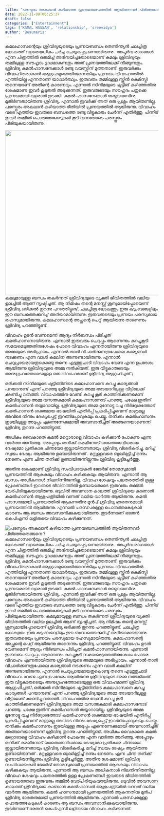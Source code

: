 ```yaml
---
title: "പരസ്പരം അകലാൻ കഴിയാത്ത പ്രണയബന്ധത്തിൽ ആയിരുന്നവർ പിരിഞ്ഞതെങ്ങനെ ?"
date: 2022-11-08T06:25:37
draft: false
categories: ["Entertainment"]
tags: ['KAMAL HASSAN', 'relationship', 'sreevidya']
author: "Beaumaris"
---
```


കമലഹാസന്റെയും ശ്രീവിദ്യയുടെയും പ്രണയബന്ധം തെന്നിന്ത്യൻ ചലച്ചിത്ര ലോകത്ത് വളരെയധികം ചർച്ച ചെയ്യപ്പെട്ട ഒന്നായിരുന്നു . അപൂർവ രാഗങ്ങൾ എന്ന ചിത്രത്തിൽ ഒരുമിച്ച് അഭിനയിച്ചതോടെയാണ് കമലും ശ്രീവിദ്യയും തമ്മിലുള്ള സൗഹൃദം ദൃഢമാകുന്നതും അത് പ്രണയത്തിലേക്ക് നീങ്ങുന്നതും. ശ്രീവിദ്യ കമല്‍ഹാസനേക്കാള്‍ രണ്ടു വയസ്സിന് മൂത്തതാണ്. ഇരുവർക്കും വിവാഹിതരാകാൻ ആഗ്രഹമുണ്ടായിരുന്നെങ്കിലും പ്രണയം വിവാഹത്തിൽ എത്തിയില്ല എന്നതാണ് യാഥാർത്ഥ്യം. ഇരുവരും തമ്മിലുള്ള സ്ക്രീൻ കെമിസ്ട്രി തന്നെയാണ് അതിന്റെ കാരണവും. എന്നാൽ സിനിമയുടെ ഷൂട്ടിങ് കഴിഞ്ഞതിനു ശേഷമാണു ഇവർ കൂടുതൽ അടുക്കുന്നത്. ഇരുവരുടെയും സൗഹൃദം പതുക്കെ പ്രണയമായി വളരാൻ തുടങ്ങി. കമൽ ഹാസനേക്കാൾ രണ്ടുവയസിനു മുതിർന്നതായിരുന്നു ശ്രീവിദ്യ. എന്നാൽ ഇവർക്ക് അത് ഒരു പ്രശ്നം ആയിരുന്നില്ല. പരസ്പ്പരം അകലാൻ കഴിയാത്ത രീതിയിൽ പ്രണയത്തിൽ ആയിരുന്നു. വിവാഹം വരെ എത്തിയ ഇവരുടെ ബന്ധത്തെ രണ്ടു വീട്ടുകാരും ചേർന്ന് എതിർത്തു. പിന്നീട് ഇവർ തമ്മിൽ പൊരുത്തക്കേടുകൾ കൂടി വന്നതോടെ പരസ്പ്പരം പിരിയുകയായിരുന്നു.

<img class="size-full wp-image-357804 aligncenter" src="https://cdn.boolokam.com/articles/2022/11/gwgg.jpg" alt="" width="960" height="540" />കമലുമായുള്ള ബന്ധം തകർന്നത് ശ്രീവിദ്യയുടെ വ്യക്തി ജീവിതത്തിൽ വലിയ ഉലച്ചിൽ ആണ് സൃഷ്ടിച്ചത്. ആ നിമിഷം തന്റെ മനസ്സ് ശൂന്യമായിപ്പോയെന്ന് ശ്രീവിദ്യ ഒരിക്കൽ തുറന്നു പറഞ്ഞിട്ടുണ്ട്. ചലച്ചിത്ര ലോകത്തും ഇരു കുടുംബങ്ങളിലും ഈ ബന്ധത്തെക്കുറിച്ച് അറിയാമായിരുന്നു. ഇരുവരുടെയും പ്രണയം പരസ്യമായ രഹസ്യമായിരുന്നു. കമലഹാസന്റെ അച്ഛന്റെ പെറ്റ് ആയിരുന്നു താനെന്നും ശ്രീവിദ്യ പറഞ്ഞിട്ടുണ്ട്.

വിവാഹം ഉടൻ വേണമെന്ന് ആദ്യം നിർബന്ധം പിടിച്ചത് കമല്‍ഹാസനായിരുന്നു. എന്നാൽ ഇരുവരും ചെറുപ്പം ആണെന്നും കുറച്ചുകൂടി സമയമെടുത്തതിനുശേഷം പോരെ വിവാഹം എന്നതായിരുന്നു ശ്രീവിദ്യയുടെ അമ്മയുടെ അഭിപ്രായം. എന്നാൽ താൻ വിചാരിക്കുന്നതുപോലെ കാര്യങ്ങൾ നടക്കണം എന്ന വാശി കമലിന് അന്നുണ്ടായിരുന്നു. എന്നാൽ ചെറുപ്രായമായതുകൊണ്ടു തന്നെ എടുത്തുചാടി വിവാഹം വേണ്ട എന്ന ഉപദേശം ആയിരുന്നു ശ്രീവിദ്യയുടെ അമ്മ നൽകിയത്. ഇരു വീട്ടുകാരുടെയും അനുഗ്രഹത്തോടെയുള്ള ഒരു വിവാഹമാണ് ശ്രീവിദ്യ ആഗ്രഹിച്ചത്.\

ഒരിക്കൽ സിനിമയുടെ ഷൂട്ടിങ്ങിനിടെ കമലഹാസനെ കുറച്ചു കാര്യങ്ങൾ പറയാനുണ്ട് എന്ന് പറഞ്ഞു ശ്രീവിദ്യയുടെ അമ്മ അടയാറിലുള്ള വീട്ടിലേക്ക് ക്ഷണിച്ചു വരുത്തി. വിവാഹത്തിനു വേണ്ടി കുറച്ചു കൂടി കാത്തിരിക്കണമെന്ന് ശ്രീവിദ്യയുടെ അമ്മ വസന്തകുമാരി കമലഹാസനോട് പറഞ്ഞു. പക്ഷേ ഇതിന് കമൽഹാസൻ തയ്യാറായില്ല. ശ്രീവിദ്യയുടെ അമ്മ മുന്നോട്ടു വച്ച നിർദ്ദേശത്തോട് കമൽഹാസൻ ശക്തമായ ഭാഷയിൽ എതിർപ്പ് പ്രകടിപ്പിച്ചുവെന്ന് മാത്രമല്ല അവിടെ നിന്നും ദേഷ്യപ്പെട്ട് ഇറങ്ങിപ്പോവുകയും ചെയ്തു. തനിക്കും കമൽഹാസനും ഇടയിലുള്ള അടുപ്പം എന്നെന്നേക്കുമായി അവസാനിച്ചത് അങ്ങനെയാണെന്ന് ശ്രീവിദ്യ തുറന്നു പറഞ്ഞിട്ടുണ്ട്.

അധികം വൈകാതെ കമൽ മറ്റൊരാളെ വിവാഹം കഴിക്കാൻ പോകുന്നു എന്ന വാർത്ത അറിഞ്ഞു. അപ്പോഴും തനിക്ക് കമലിനോട് യാതൊരുവിധമായ ദേഷ്യമോ പ്രതികാര ചിന്തയോ ഇല്ലായിരുന്നതായും ശ്രീവിദ്യ വിശദീകരിച്ചു. മറിച്ച് സ്വയം ദേഷ്യം ആയിരുന്നു ഉണ്ടായിരുന്നത് . മറ്റുള്ളവരെ ബുദ്ധിമുട്ടിച്ച് ഒന്നും നേടണം എന്ന ചിന്ത തനിക്ക് ഉണ്ടായിരുന്നില്ലന്നും ശ്രീവിദ്യ കൂട്ടിച്ചേർത്തു.

അതിനു ശേഷമാണ് ശ്രീവിദ്യ സംവിധായകൻ ജോർജ് തോമസുമായി പ്രണയത്തിൽ ആകുകയും വിവാഹം കഴിക്കുകയും ആയിരുന്നു. എന്നാൽ ആ ബന്ധം അധികനാൾ നിലനിന്നിരുന്നില്ല. വിവാഹ ശേഷവും പലതരത്തിൽ ഉള്ള പ്രേഷണങ്ങൾ ഇവരുടെ ജീവിതത്തിൽ ഉണ്ടായതോടെ ഇരുവരും തമ്മിൽ വേര്പിരിയുകയായിരുന്നു. ഒടുവിൽ അവസാന കാലത്ത് ശ്രീവിദ്യയെ കാണാൻ കമൽഹാസൻ ആശുപത്രിയിൽ വന്നത് വലിയ വാർത്ത ആയിരുന്നു. കമൽ ഹാസനുമായി പ്രണയത്തിൽ ആകുന്നതിനു മുൻപ് ശ്രീവിദ്യ ഭാരതനുമായി പ്രണയത്തിൽ ആയിരുന്നു. എന്നാൽ പരസ്‌പരമുള്ള പൊരുത്തകേടുകൾ കാരണം ആ ബന്ധം അവസാനിക്കുകയായിരുന്നു. തുടർന്നാണ് ഭരതൻ കെപിഎസി ലളിതയെ വിവാഹം കഴിക്കുന്നത്.


![പരസ്പരം അകലാൻ കഴിയാത്ത പ്രണയബന്ധത്തിൽ ആയിരുന്നവർ പിരിഞ്ഞതെങ്ങനെ ?](https://cdn.boolokam.com/articles/2022/11/gwgg.jpg)കമലഹാസന്റെയും ശ്രീവിദ്യയുടെയും പ്രണയബന്ധം തെന്നിന്ത്യൻ ചലച്ചിത്ര ലോകത്ത് വളരെയധികം ചർച്ച ചെയ്യപ്പെട്ട ഒന്നായിരുന്നു . അപൂർവ രാഗങ്ങൾ എന്ന ചിത്രത്തിൽ ഒരുമിച്ച് അഭിനയിച്ചതോടെയാണ് കമലും ശ്രീവിദ്യയും തമ്മിലുള്ള സൗഹൃദം ദൃഢമാകുന്നതും അത് പ്രണയത്തിലേക്ക് നീങ്ങുന്നതും. ശ്രീവിദ്യ കമല്‍ഹാസനേക്കാള്‍ രണ്ടു വയസ്സിന് മൂത്തതാണ്. ഇരുവർക്കും വിവാഹിതരാകാൻ ആഗ്രഹമുണ്ടായിരുന്നെങ്കിലും പ്രണയം വിവാഹത്തിൽ എത്തിയില്ല എന്നതാണ് യാഥാർത്ഥ്യം. ഇരുവരും തമ്മിലുള്ള സ്ക്രീൻ കെമിസ്ട്രി തന്നെയാണ് അതിന്റെ കാരണവും. എന്നാൽ സിനിമയുടെ ഷൂട്ടിങ് കഴിഞ്ഞതിനു ശേഷമാണു ഇവർ കൂടുതൽ അടുക്കുന്നത്. ഇരുവരുടെയും സൗഹൃദം പതുക്കെ പ്രണയമായി വളരാൻ തുടങ്ങി. കമൽ ഹാസനേക്കാൾ രണ്ടുവയസിനു മുതിർന്നതായിരുന്നു ശ്രീവിദ്യ. എന്നാൽ ഇവർക്ക് അത് ഒരു പ്രശ്നം ആയിരുന്നില്ല. പരസ്പ്പരം അകലാൻ കഴിയാത്ത രീതിയിൽ പ്രണയത്തിൽ ആയിരുന്നു. വിവാഹം വരെ എത്തിയ ഇവരുടെ ബന്ധത്തെ രണ്ടു വീട്ടുകാരും ചേർന്ന് എതിർത്തു. പിന്നീട് ഇവർ തമ്മിൽ പൊരുത്തക്കേടുകൾ കൂടി വന്നതോടെ പരസ്പ്പരം പിരിയുകയായിരുന്നു. കമലുമായുള്ള ബന്ധം തകർന്നത് ശ്രീവിദ്യയുടെ വ്യക്തി ജീവിതത്തിൽ വലിയ ഉലച്ചിൽ ആണ് സൃഷ്ടിച്ചത്. ആ നിമിഷം തന്റെ മനസ്സ് ശൂന്യമായിപ്പോയെന്ന് ശ്രീവിദ്യ ഒരിക്കൽ തുറന്നു പറഞ്ഞിട്ടുണ്ട്. ചലച്ചിത്ര ലോകത്തും ഇരു കുടുംബങ്ങളിലും ഈ ബന്ധത്തെക്കുറിച്ച് അറിയാമായിരുന്നു. ഇരുവരുടെയും പ്രണയം പരസ്യമായ രഹസ്യമായിരുന്നു. കമലഹാസന്റെ അച്ഛന്റെ പെറ്റ് ആയിരുന്നു താനെന്നും ശ്രീവിദ്യ പറഞ്ഞിട്ടുണ്ട്. വിവാഹം ഉടൻ വേണമെന്ന് ആദ്യം നിർബന്ധം പിടിച്ചത് കമല്‍ഹാസനായിരുന്നു. എന്നാൽ ഇരുവരും ചെറുപ്പം ആണെന്നും കുറച്ചുകൂടി സമയമെടുത്തതിനുശേഷം പോരെ വിവാഹം എന്നതായിരുന്നു ശ്രീവിദ്യയുടെ അമ്മയുടെ അഭിപ്രായം. എന്നാൽ താൻ വിചാരിക്കുന്നതുപോലെ കാര്യങ്ങൾ നടക്കണം എന്ന വാശി കമലിന് അന്നുണ്ടായിരുന്നു. എന്നാൽ ചെറുപ്രായമായതുകൊണ്ടു തന്നെ എടുത്തുചാടി വിവാഹം വേണ്ട എന്ന ഉപദേശം ആയിരുന്നു ശ്രീവിദ്യയുടെ അമ്മ നൽകിയത്. ഇരു വീട്ടുകാരുടെയും അനുഗ്രഹത്തോടെയുള്ള ഒരു വിവാഹമാണ് ശ്രീവിദ്യ ആഗ്രഹിച്ചത്.\ ഒരിക്കൽ സിനിമയുടെ ഷൂട്ടിങ്ങിനിടെ കമലഹാസനെ കുറച്ചു കാര്യങ്ങൾ പറയാനുണ്ട് എന്ന് പറഞ്ഞു ശ്രീവിദ്യയുടെ അമ്മ അടയാറിലുള്ള വീട്ടിലേക്ക് ക്ഷണിച്ചു വരുത്തി. വിവാഹത്തിനു വേണ്ടി കുറച്ചു കൂടി കാത്തിരിക്കണമെന്ന് ശ്രീവിദ്യയുടെ അമ്മ വസന്തകുമാരി കമലഹാസനോട് പറഞ്ഞു. പക്ഷേ ഇതിന് കമൽഹാസൻ തയ്യാറായില്ല. ശ്രീവിദ്യയുടെ അമ്മ മുന്നോട്ടു വച്ച നിർദ്ദേശത്തോട് കമൽഹാസൻ ശക്തമായ ഭാഷയിൽ എതിർപ്പ് പ്രകടിപ്പിച്ചുവെന്ന് മാത്രമല്ല അവിടെ നിന്നും ദേഷ്യപ്പെട്ട് ഇറങ്ങിപ്പോവുകയും ചെയ്തു. തനിക്കും കമൽഹാസനും ഇടയിലുള്ള അടുപ്പം എന്നെന്നേക്കുമായി അവസാനിച്ചത് അങ്ങനെയാണെന്ന് ശ്രീവിദ്യ തുറന്നു പറഞ്ഞിട്ടുണ്ട്. അധികം വൈകാതെ കമൽ മറ്റൊരാളെ വിവാഹം കഴിക്കാൻ പോകുന്നു എന്ന വാർത്ത അറിഞ്ഞു. അപ്പോഴും തനിക്ക് കമലിനോട് യാതൊരുവിധമായ ദേഷ്യമോ പ്രതികാര ചിന്തയോ ഇല്ലായിരുന്നതായും ശ്രീവിദ്യ വിശദീകരിച്ചു. മറിച്ച് സ്വയം ദേഷ്യം ആയിരുന്നു ഉണ്ടായിരുന്നത് . മറ്റുള്ളവരെ ബുദ്ധിമുട്ടിച്ച് ഒന്നും നേടണം എന്ന ചിന്ത തനിക്ക് ഉണ്ടായിരുന്നില്ലന്നും ശ്രീവിദ്യ കൂട്ടിച്ചേർത്തു. അതിനു ശേഷമാണ് ശ്രീവിദ്യ സംവിധായകൻ ജോർജ് തോമസുമായി പ്രണയത്തിൽ ആകുകയും വിവാഹം കഴിക്കുകയും ആയിരുന്നു. എന്നാൽ ആ ബന്ധം അധികനാൾ നിലനിന്നിരുന്നില്ല. വിവാഹ ശേഷവും പലതരത്തിൽ ഉള്ള പ്രേഷണങ്ങൾ ഇവരുടെ ജീവിതത്തിൽ ഉണ്ടായതോടെ ഇരുവരും തമ്മിൽ വേര്പിരിയുകയായിരുന്നു. ഒടുവിൽ അവസാന കാലത്ത് ശ്രീവിദ്യയെ കാണാൻ കമൽഹാസൻ ആശുപത്രിയിൽ വന്നത് വലിയ വാർത്ത ആയിരുന്നു. കമൽ ഹാസനുമായി പ്രണയത്തിൽ ആകുന്നതിനു മുൻപ് ശ്രീവിദ്യ ഭാരതനുമായി പ്രണയത്തിൽ ആയിരുന്നു. എന്നാൽ പരസ്‌പരമുള്ള പൊരുത്തകേടുകൾ കാരണം ആ ബന്ധം അവസാനിക്കുകയായിരുന്നു. തുടർന്നാണ് ഭരതൻ കെപിഎസി ലളിതയെ വിവാഹം കഴിക്കുന്നത്.
